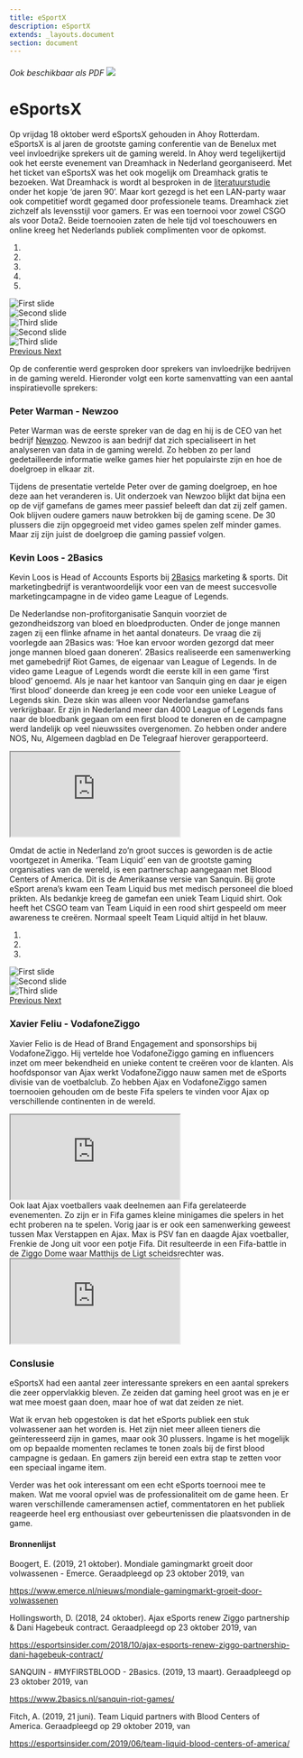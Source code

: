 ```yaml
---
title: eSportX 
description: eSportX
extends: _layouts.document
section: document
---
```

<h6>Ook beschikbaar als PDF <a href="/assets/pdf/martijn_koch_esportsx.pdf" target="_blank" class="read-more"><img src="/assets/img/icons/iconmonstr-download-11.svg" class="pdf-icon"/></a></h6>

# eSportsX 

Op vrijdag 18 oktober werd eSportsX gehouden in Ahoy Rotterdam. eSportsX is al jaren de grootste gaming conferentie van de Benelux met veel invloedrijke sprekers uit de gaming wereld. In Ahoy werd tegelijkertijd ook het eerste evenement van Dreamhack in Nederland georganiseerd. Met het ticket van eSportsX was het ook mogelijk om Dreamhack gratis te bezoeken. Wat Dreamhack is wordt al besproken in de [literatuurstudie](/docs/literatuurstudie) onder het kopje ‘de jaren 90’. Maar kort gezegd is het een LAN-party waar ook competitief wordt gegamed door professionele teams. Dreamhack ziet zichzelf als levensstijl voor gamers. Er was een toernooi voor zowel CSGO als voor Dota2. Beide toernooien zaten de hele tijd vol toeschouwers en online kreeg het Nederlands publiek complimenten voor de opkomst. 

<div id="jaren80carousel" class="carousel slide mb-4" data-ride="carousel">
  <ol class="carousel-indicators">
    <li data-target="#jaren80carousel" data-slide-to="0" class="active"></li>
    <li data-target="#jaren80carousel" data-slide-to="1"></li>
    <li data-target="#jaren80carousel" data-slide-to="2"></li>
    <li data-target="#jaren80carousel" data-slide-to="3"></li>
    <li data-target="#jaren80carousel" data-slide-to="4"></li>
  </ol>
  <div class="carousel-inner">
    <div class="carousel-item active">
      <img class="d-block w-100" src="/assets/img/dreamhack-rotterdam-five.jpg" alt="First slide">
    </div>
    <div class="carousel-item">
      <img class="d-block w-100" src="/assets/img/dreamhack-rotterdam-six.jpg" alt="Second slide">
    </div>
    <div class="carousel-item">
      <img class="d-block w-100" src="/assets/img/dreamhack-rotterdam-three.jpg" alt="Third slide">
    </div>
    <div class="carousel-item">
      <img class="d-block w-100" src="/assets/img/dreamhack-rotterdam-two.jpg" alt="Second slide">
    </div>
    <div class="carousel-item">
      <img class="d-block w-100" src="/assets/img/dreamhack-rotterdam-four.jpg" alt="Third slide">
    </div>
  </div>
  <a class="carousel-control-prev" href="#jaren80carousel" role="button" data-slide="prev">
    <span class="carousel-control-prev-icon" aria-hidden="true"></span>
    <span class="sr-only">Previous</span>
  </a>
  <a class="carousel-control-next" href="#jaren80carousel" role="button" data-slide="next">
    <span class="carousel-control-next-icon" aria-hidden="true"></span>
    <span class="sr-only">Next</span>
  </a>
</div>

Op de conferentie werd gesproken door sprekers van invloedrijke bedrijven in de gaming wereld. Hieronder volgt een korte samenvatting van een aantal inspiratievolle sprekers: 

### Peter Warman - Newzoo
Peter Warman was de eerste spreker van de dag en hij is de CEO van het bedrijf [Newzoo](https://newzoo.com). Newzoo is aan bedrijf dat zich specialiseert in het analyseren van data in de gaming wereld. Zo hebben zo per land gedetailleerde informatie welke games hier het populairste zijn en hoe de doelgroep in elkaar zit. 

Tijdens de presentatie vertelde Peter over de gaming doelgroep, en hoe deze aan het veranderen is. Uit onderzoek van Newzoo blijkt dat bijna een op de vijf gamefans de games meer passief beleeft dan dat zij zelf gamen. Ook blijven oudere gamers nauw betrokken bij de gaming scene. De 30 plussers die zijn opgegroeid met video games spelen zelf minder games. Maar zij zijn juist de doelgroep die gaming passief volgen. 

### Kevin Loos - 2Basics 
Kevin Loos is Head of Accounts Esports bij [2Basics](https://www.2basics.nl/) marketing & sports. Dit marketingbedrijf is verantwoordelijk voor een van de meest succesvolle marketingcampagne in de video game League of Legends. 

De Nederlandse non-profitorganisatie Sanquin voorziet de gezondheidszorg van bloed en bloedproducten. Onder de jonge mannen zagen zij een flinke afname in het aantal donateurs. De vraag die zij voorlegde aan 2Basics was: ‘Hoe kan ervoor worden gezorgd dat meer jonge mannen bloed gaan doneren’. 2Basics realiseerde een samenwerking met gamebedrijf Riot Games, de eigenaar van League of Legends. 
In de video game League of Legends wordt die eerste kill in een game ‘first blood’ genoemd. Als je naar het kantoor van Sanquin ging en daar je eigen ‘first blood’ doneerde dan kreeg je een code voor een unieke League of Legends skin. Deze skin was alleen voor Nederlandse gamefans verkrijgbaar. Er zijn in Nederland meer dan 4000 League of Legends fans naar de bloedbank gegaan om een first blood te doneren en de campagne werd landelijk op veel nieuwssites overgenomen. Zo hebben onder andere NOS, Nu, Algemeen dagblad en De Telegraaf hierover gerapporteerd.
<div class="embed-responsive embed-responsive-16by9">
  <iframe class="embed-responsive-item" src="https://www.youtube.com/embed/hzCNx3KFuJ8" allowfullscreen></iframe>
</div>

Omdat de actie in Nederland zo’n groot succes is geworden is de actie voortgezet in Amerika. ‘Team Liquid’ een van de grootste gaming organisaties van de wereld, is een partnerschap aangegaan met Blood Centers of America. Dit is de Amerikaanse versie van Sanquin. Bij grote eSport arena’s kwam een Team Liquid bus met medisch personeel die bloed prikten. Als bedankje kreeg de gamefan een uniek Team Liquid shirt. Ook heeft het CSGO team van Team Liquid in een rood shirt gespeeld om meer awareness te creëren. Normaal speelt Team Liquid altijd in het blauw. 

<div id="liquid" class="carousel slide mb-4" data-ride="carousel">
  <ol class="carousel-indicators">
    <li data-target="#liquid" data-slide-to="0" class="active"></li>
    <li data-target="#liquid" data-slide-to="1"></li>
    <li data-target="#liquid" data-slide-to="2"></li>
  </ol>
  <div class="carousel-inner">
    <div class="carousel-item active">
      <img class="d-block w-100" src="/assets/img/team-liquid-shirt.jpg" alt="First slide">
    </div>
    <div class="carousel-item">
      <img class="d-block w-100" src="/assets/img/team-liquid-van.jpg" alt="Second slide">
    </div>
    <div class="carousel-item">
      <img class="d-block w-100" src="/assets/img/team-liquid.jpg" alt="Third slide">
    </div>
  </div>
  <a class="carousel-control-prev" href="#liquid" role="button" data-slide="prev">
    <span class="carousel-control-prev-icon" aria-hidden="true"></span>
    <span class="sr-only">Previous</span>
  </a>
  <a class="carousel-control-next" href="#liquid" role="button" data-slide="next">
    <span class="carousel-control-next-icon" aria-hidden="true"></span>
    <span class="sr-only">Next</span>
  </a>
</div>

### Xavier Feliu - VodafoneZiggo
Xavier Felio is de Head of Brand Engagement and sponsorships bij VodafoneZiggo. 
Hij vertelde hoe VodafoneZiggo gaming en influencers inzet om meer bekendheid en unieke content te creëren voor de klanten. Als hoofdsponsor van Ajax werkt VodafoneZiggo nauw samen met de eSports divisie van de voetbalclub. Zo hebben Ajax en VodafoneZiggo samen toernooien gehouden om de beste Fifa spelers te vinden voor Ajax op verschillende continenten in de wereld.  

<div class="embed-responsive embed-responsive-16by9">
  <iframe class="embed-responsive-item" src="https://www.youtube.com/embed/adTmkGqAY_A" allowfullscreen></iframe>
</div>
Ook laat Ajax voetballers vaak deelnemen aan Fifa gerelateerde evenementen. Zo zijn er in Fifa games kleine minigames die spelers in het echt proberen na te spelen. Vorig jaar is er ook een samenwerking geweest tussen Max Verstappen en Ajax. Max is PSV fan en daagde Ajax voetballer, Frenkie de Jong uit voor een potje Fifa. Dit resulteerde in een Fifa-battle in de Ziggo Dome waar Matthijs de Ligt scheidsrechter was.   
<div class="embed-responsive embed-responsive-16by9">
  <iframe class="embed-responsive-item" src="https://www.youtube.com/embed/OSZPIE7pQ3Y" allowfullscreen></iframe>
</div>


### Conslusie
eSportsX had een aantal zeer interessante sprekers en een aantal sprekers die zeer oppervlakkig bleven. Ze zeiden dat gaming heel groot was en je er wat mee moest gaan doen, maar hoe of wat dat zeiden ze niet. 

Wat ik ervan heb opgestoken is dat het eSports publiek een stuk volwassener aan het worden is. Het zijn niet meer alleen tieners die geïnteresseerd zijn in games, maar ook 30 plussers. Ingame is het mogelijk om op bepaalde momenten reclames te tonen zoals bij de first blood campagne is gedaan. En gamers zijn bereid een extra stap te zetten voor een speciaal ingame item. 

Verder was het ook interessant om een echt eSports toernooi mee te maken. Wat me vooral opviel was de professionaliteit om de game heen. Er waren verschillende cameramensen actief, commentatoren en het publiek reageerde heel erg enthousiast over gebeurtenissen die plaatsvonden in de game. 


#### Bronnenlijst
<div class="bronnenlijst">
<p class="bron">
Boogert, E. (2019, 21 oktober). Mondiale gamingmarkt groeit door volwassenen - Emerce. Geraadpleegd op 23 oktober 2019, van</p> <a class="bronlink" href="https://www.emerce.nl/nieuws/mondiale-gamingmarkt-groeit-door-volwassenen" target="_blank">https://www.emerce.nl/nieuws/mondiale-gamingmarkt-groeit-door-volwassenen</a>
<p class="bron">Hollingsworth, D. (2018, 24 oktober). Ajax eSports renew Ziggo partnership & Dani Hagebeuk contract. Geraadpleegd op 23 oktober 2019, van</p><a class="bronlink" href="https://esportsinsider.com/2018/10/ajax-esports-renew-ziggo-partnership-dani-hagebeuk-contract/">https://esportsinsider.com/2018/10/ajax-esports-renew-ziggo-partnership-dani-hagebeuk-contract/</a> 
<p class="bron">SANQUIN - #MYFIRSTBLOOD - 2Basics. (2019, 13 maart). Geraadpleegd op 23 oktober 2019, van</p><a class="bronlink" href="https://www.2basics.nl/sanquin-riot-games/">https://www.2basics.nl/sanquin-riot-games/</a>
<p class="bron">Fitch, A. (2019, 21 juni). Team Liquid partners with Blood Centers of America. Geraadpleegd op 29 oktober 2019, van</p><a class="bronlink" href="https://esportsinsider.com/2019/06/team-liquid-blood-centers-of-america/">https://esportsinsider.com/2019/06/team-liquid-blood-centers-of-america/</a>
</div>